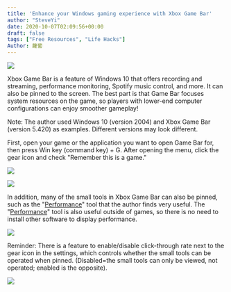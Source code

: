 ```yaml
---
title: 'Enhance your Windows gaming experience with Xbox Game Bar'
author: "SteveYi"
date: 2020-10-07T02:09:56+00:00
draft: false
tags: ["Free Resources", "Life Hacks"]
Author: 蘿蔔
---
```


![](https://static-a1.steveyi.net/media/blog/2020100701190250.png)

Xbox Game Bar is a feature of Windows 10 that offers recording and streaming, performance monitoring, Spotify music control, and more. It can also be pinned to the screen. The best part is that Game Bar focuses system resources on the game, so players with lower-end computer configurations can enjoy smoother gameplay!

Note: The author used Windows 10 (version 2004) and Xbox Game Bar (version 5.420) as examples. Different versions may look different.  

First, open your game or the application you want to open Game Bar for, then press Win key (command key) + G. 
After opening the menu, click the gear icon and check "Remember this is a game."

![](https://static-a1.steveyi.net/media/blog/2020100701363231.png)

![](https://static-a1.steveyi.net/media/blog/2020100701404291.png)

In addition, many of the small tools in Xbox Game Bar can also be pinned, such as the "[Performance](https://support.xbox.com/zh-TW/help/friends-social-activity/share-socialize/xbox-game-bar-performance)" tool that the author finds very useful. 
The "[Performance](https://support.xbox.com/zh-TW/help/friends-social-activity/share-socialize/xbox-game-bar-performance)" tool is also useful outside of games, so there is no need to install other software to display performance.

![](https://static-a1.steveyi.net/media/blog/2020100701490590.png)

Reminder: 
There is a feature to enable/disable click-through rate next to the gear icon in the settings, which controls whether the small tools can be operated when pinned. (Disabled=the small tools can only be viewed, not operated; enabled is the opposite).

![](https://static-a1.steveyi.net/media/blog/2020100701584448.png)
